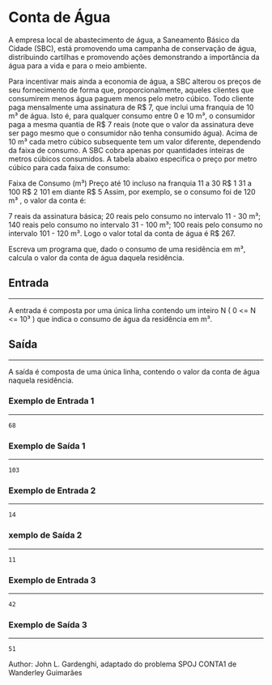 # Conta de Água

A empresa local de abastecimento de água, a Saneamento Básico da Cidade (SBC), está promovendo uma campanha de conservação de água, distribuindo cartilhas e promovendo ações demonstrando a importância da água para a vida e para o meio ambiente.

Para incentivar mais ainda a economia de água, a SBC alterou os preços de seu fornecimento de forma que, proporcionalmente, aqueles clientes que consumirem menos água paguem menos pelo metro cúbico. Todo cliente paga mensalmente uma assinatura de R$ 7, que inclui uma franquia de 10 m³ de água. Isto é, para qualquer consumo entre 0 e 10 m³, o consumidor paga a mesma quantia de R$ 7 reais (note que o valor da assinatura deve ser pago mesmo que o consumidor não tenha consumido água). Acima de 10 m³ cada metro cúbico subsequente tem um valor diferente, dependendo da faixa de consumo. A SBC cobra apenas por quantidades inteiras de metros cúbicos consumidos. A tabela abaixo especifica o preço por metro cúbico para cada faixa de consumo:

Faixa de Consumo (m³)	Preço
até 10	incluso na franquia
11 a 30	R$ 1
31 a 100	R$ 2
101 em diante	R$ 5
Assim, por exemplo, se o consumo foi de 120 m³ , o valor da conta é:

7 reais da assinatura básica;
20 reais pelo consumo no intervalo 11 - 30 m³;
140 reais pelo consumo no intervalo 31 - 100 m³;
100 reais pelo consumo no intervalo 101 - 120 m³.
Logo o valor total da conta de água é R$ 267.

Escreva um programa que, dado o consumo de uma residência em m³, calcula o valor da conta de água daquela residência.

## Entrada
---
A entrada é composta por uma única linha contendo um inteiro N ( 0 <= N <= 10³ ) que indica o consumo de água da residência em m³.

## Saída
---
A saída é composta de uma única linha, contendo o valor da conta de água naquela residência.

### Exemplo de Entrada 1
---
    68
### Exemplo de Saída 1
---
    103
### Exemplo de Entrada 2
---
    14
### xemplo de Saída 2
---
    11
### Exemplo de Entrada 3
---
    42

### Exemplo de Saída 3
---
    51
Author: John L. Gardenghi, adaptado do problema SPOJ CONTA1 de Wanderley Guimarães